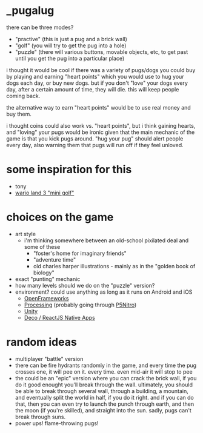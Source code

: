 _pugalug
========

there can be three modes?

* "practive" (this is just a pug and a brick wall)
* "golf" (you will try to get the pug into a hole)
* "puzzle" (there will various buttons, movable objects, etc, to get past until you get the pug into a particular place)

i thought it would be cool if there was a variety of pugs/dogs you could buy
by playing and earning "heart points" which you would use to hug your dogs each day,
or buy new dogs. but if you don't "love" your dogs every day, after a
certain amount of time, they will die. this will keep people coming back.

the alternative way to earn "heart points" would be to use real money
and buy them.

i thought coins could also work vs. "heart points", but i think gaining
hearts, and "loving" your pugs would be ironic given that the main mechanic
of the game is that you kick pugs around. "hug your pug" should alert
people every day, also warning them that pugs will run off if they feel
unloved.



some inspiration for this
=========================

* tony
* [wario land 3 "mini golf"](https://www.youtube.com/watch?time_continue=178&v=0d6TpGPX2Tg)




choices on the game
===================

* art style
  * i'm thinking somewhere between an old-school pixilated deal and some of these
    - "foster's home for imaginary friends"
    - "adventure time"
    - old charles harper illustrations - mainly as in the "golden book of biology"
* exact "punting" mechanic
* how many levels should we do on the "puzzle" version?
* environment? could use anything as long as it runs on Android and iOS
  * [OpenFrameworks](http://openframeworks.cc/download/)
  * [Processing](https://processing.org/) (probably going through [P5Nitro](https://github.com/davidedc/P5Nitro))
  * [Unity](http://unity3d.com/)
  * [Deco / ReactJS Native Apps](https://www.decosoftware.com/#top)



random ideas
============

* multiplayer "battle" version
* there can be fire hydrants randomly in the game, and every time the pug crosses one, it will pee on it. every time. even mid-air it will stop to pee
* the could be an "epic" version where you can crack the brick wall, if you do it good enought you'll break through the wall. ultimately, you should be able to break through several wall, through a building, a mountain, and eventually split the world in half, if you do it right. and if you can do that, then you can even try to launch the punch through earth, and then the moon (if you're skilled), and straight into the sun. sadly, pugs can't break through suns.
* power ups! flame-throwing pugs!
